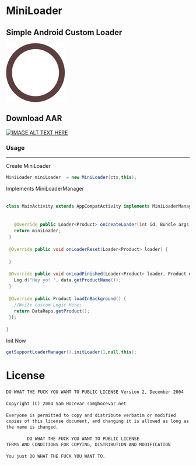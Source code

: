 

# MiniLoader

## Simple Android Custom Loader

![alt](https://github.com/ye-lin-aung/MiniLoader/blob/master/icon.png?raw=true)

## Download AAR

<a href="https://github.com/ye-lin-aung/MiniLoader/blob/master/download/customloader-v1.0.0.aar?raw=true" target="_blank"><img src="http://cognition.ouc.ac.cy/cclab/images/DownloadButton.png" alt="IMAGE ALT TEXT HERE" width="100" height="100"  />
</a>



### Usage 
 ---

 Create MiniLoader 
```java
MiniLoader miniLoader  = new MiniLoader(ctx,this);

```


 Implements MiniLoaderManager
 ```java 

class MainActivity extends AppCompatActivity implements MiniLoaderManager<Product>{


    @Override public Loader<Product> onCreateLoader(int id, Bundle args) {
    return miniLoader;
  }

  @Override public void onLoaderReset(Loader<Product> loader) {

  }

  @Override public void onLoadFinished(Loader<Product> loader, Product data) {
    Log.d("Hey yo! ", data.getProductName());
  }

  @Override public Product loadInBackground() {
    //Write custom Logic Here;
    return DataRepo.getProduct();
  });
  
}  
``` 

Init Now

```java 
getSupportLoaderManager().initLoader(1,null,this);
```

# License #
```
DO WHAT THE FUCK YOU WANT TO PUBLIC LICENSE Version 2, December 2004

Copyright (C) 2004 Sam Hocevar sam@hocevar.net

Everyone is permitted to copy and distribute verbatim or modified copies of this license document, and changing it is allowed as long as the name is changed.

        DO WHAT THE FUCK YOU WANT TO PUBLIC LICENSE
TERMS AND CONDITIONS FOR COPYING, DISTRIBUTION AND MODIFICATION

You just DO WHAT THE FUCK YOU WANT TO.

```




    

    

